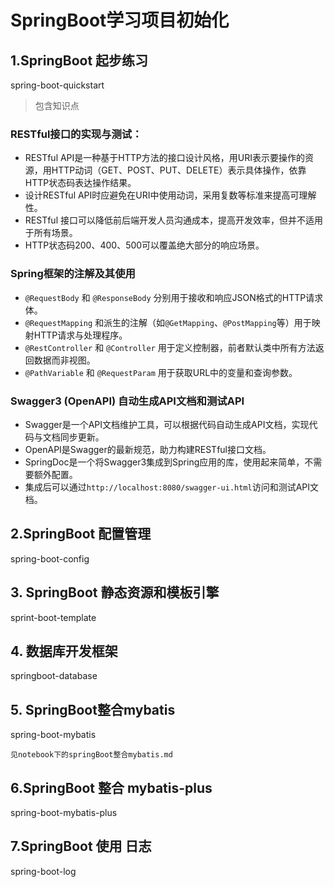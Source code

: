 # SpringBoot学习项目初始化

## 1.SpringBoot 起步练习
spring-boot-quickstart

> 包含知识点

### RESTful接口的实现与测试：

- RESTful API是一种基于HTTP方法的接口设计风格，用URI表示要操作的资源，用HTTP动词（GET、POST、PUT、DELETE）表示具体操作，依靠HTTP状态码表达操作结果。
- 设计RESTful API时应避免在URI中使用动词，采用复数等标准来提高可理解性。
- RESTful 接口可以降低前后端开发人员沟通成本，提高开发效率，但并不适用于所有场景。
- HTTP状态码200、400、500可以覆盖绝大部分的响应场景。

### Spring框架的注解及其使用

- `@RequestBody` 和 `@ResponseBody` 分别用于接收和响应JSON格式的HTTP请求体。
- `@RequestMapping` 和派生的注解（如`@GetMapping`、`@PostMapping`等）用于映射HTTP请求与处理程序。
- `@RestController` 和 `@Controller` 用于定义控制器，前者默认类中所有方法返回数据而非视图。
- `@PathVariable` 和 `@RequestParam` 用于获取URL中的变量和查询参数。

### Swagger3 (OpenAPI) 自动生成API文档和测试API

- Swagger是一个API文档维护工具，可以根据代码自动生成API文档，实现代码与文档同步更新。
- OpenAPI是Swagger的最新规范，助力构建RESTful接口文档。
- SpringDoc是一个将Swagger3集成到Spring应用的库，使用起来简单，不需要额外配置。
- 集成后可以通过`http://localhost:8080/swagger-ui.html`访问和测试API文档。

## 2.SpringBoot 配置管理
spring-boot-config



## 3. SpringBoot 静态资源和模板引擎
sprint-boot-template

## 4. 数据库开发框架
springboot-database

## 5. SpringBoot整合mybatis
spring-boot-mybatis

```
见notebook下的springBoot整合mybatis.md
```

## 6.SpringBoot 整合  mybatis-plus
spring-boot-mybatis-plus

## 7.SpringBoot 使用 日志
spring-boot-log


